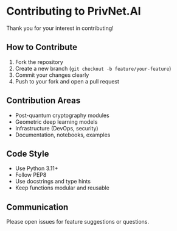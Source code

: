 # Contributing to PrivNet.AI

Thank you for your interest in contributing!

## How to Contribute
1. Fork the repository
2. Create a new branch (`git checkout -b feature/your-feature`)
3. Commit your changes clearly
4. Push to your fork and open a pull request

## Contribution Areas
- Post-quantum cryptography modules
- Geometric deep learning models
- Infrastructure (DevOps, security)
- Documentation, notebooks, examples

## Code Style
- Use Python 3.11+
- Follow PEP8
- Use docstrings and type hints
- Keep functions modular and reusable

## Communication
Please open issues for feature suggestions or questions.
